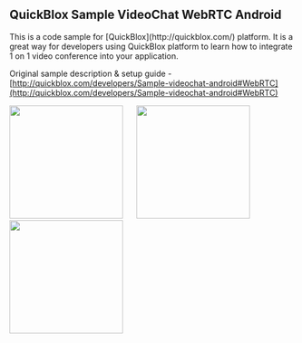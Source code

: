 <h2> QuickBlox Sample VideoChat WebRTC Android</h2>
This is a code sample for [QuickBlox](http://quickblox.com/) platform. It is a great way for developers using QuickBlox platform to learn how to integrate 1 on 1 video conference into your application.

Original sample description & setup guide - [http://quickblox.com/developers/Sample-videochat-android#WebRTC](http://quickblox.com/developers/Sample-videochat-android#WebRTC)

<img src="http://files.quickblox.com/qb_videochat_android1.png" width=200 />
&nbsp;&nbsp;&nbsp;&nbsp; <img src="http://files.quickblox.com/qb_videochat_android2.png" width=200 />
&nbsp;&nbsp;&nbsp;&nbsp; <img src="http://files.quickblox.com/qb_videochat_android4.png" width=200 />
